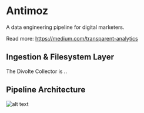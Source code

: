 # Antimoz

A data engineering pipeline for digital marketers.

Read more: https://medium.com/transparent-analytics

## Ingestion & Filesystem Layer

The Divolte Collector is ..

## Pipeline Architecture

![alt 
text](https://github.com/antimoz-om/antimoz/raw/master/Documents/Antimoz%20code%20structure%20-%20Page%201.png)
